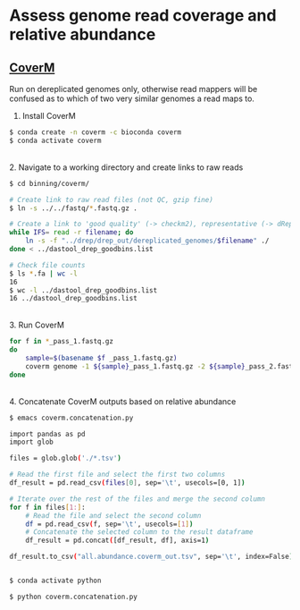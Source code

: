 # Assess genome read coverage and relative abundance

## [CoverM](https://github.com/wwood/CoverM)

Run on dereplicated genomes only, otherwise read mappers will be confused as to which of two very similar genomes a read maps to.

1. Install CoverM

```bash
$ conda create -n coverm -c bioconda coverm
$ conda activate coverm
```

\
2. Navigate to a working directory and create links to raw reads

```bash
$ cd binning/coverm/

# Create link to raw read files (not QC, gzip fine)
$ ln -s ../../fastq/*.fastq.gz .

# Create a link to 'good quality' (-> checkm2), representative (-> dRep) genomes
while IFS= read -r filename; do
    ln -s -f "../drep/drep_out/dereplicated_genomes/$filename" ./
done < ../dastool_drep_goodbins.list

# Check file counts
$ ls *.fa | wc -l
16
$ wc -l ../dastool_drep_goodbins.list
16 ../dastool_drep_goodbins.list
```

\
3. Run CoverM

```bash
for f in *_pass_1.fastq.gz
do
	sample=$(basename $f _pass_1.fastq.gz)
	coverm genome -1 ${sample}_pass_1.fastq.gz -2 ${sample}_pass_2.fastq.gz -d . -x .fa -p --min-read-percent-identity 95 --min-read-aligned-percent 75 --min-covered-fraction 0 -m relative_abundance mean trimmed_mean covered_bases variance length count reads_per_base rpkm -o ${sample}.coverm_out.tsv -t 40
done
```

\
4. Concatenate CoverM outputs based on relative abundance

```bash
$ emacs coverm.concatenation.py

import pandas as pd
import glob

files = glob.glob('./*.tsv')

# Read the first file and select the first two columns
df_result = pd.read_csv(files[0], sep='\t', usecols=[0, 1])

# Iterate over the rest of the files and merge the second column
for f in files[1:]:
    # Read the file and select the second column
    df = pd.read_csv(f, sep='\t', usecols=[1])
    # Concatenate the selected column to the result dataframe
    df_result = pd.concat([df_result, df], axis=1)

df_result.to_csv("all.abundance.coverm_out.tsv", sep='\t', index=False)


$ conda activate python

$ python coverm.concatenation.py
```
